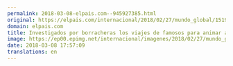 ```yaml
---
permalink: 2018-03-08-elpais.com--945927385.html
original: https://elpais.com/internacional/2018/02/27/mundo_global/1519746852_416708.html#?ref=rss&format=simple&link=link
domain: elpais.com
title: Investigados por borracheras los viajes de famosos para animar a las tropas canadienses
image: https://ep00.epimg.net/internacional/imagenes/2018/02/27/mundo_global/1519746852_416708_1520526165_rrss_normal.jpg
date: 2018-03-08 17:57:09
translations: en
---
```


